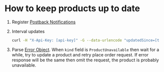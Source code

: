 # How to keep products up to date

1. Register [Postback Notifications](Postback.md)
2. Interval updates

    ```bash
    curl -H "X-Api-Key: [api-key]" -G --data-urlencode "updatedSince=[time-of-your-last-update]" https://gateway.kinguin.net/esa/api/v1/products
    ```

3. Parse [Error Object](../api/ErrorsCodes.md). When `kind` field is `ProductUnavailable` then wait for a while, try to update a product and retry place order request. If error response will be the same then omit the request, the product is probably unavailable.
